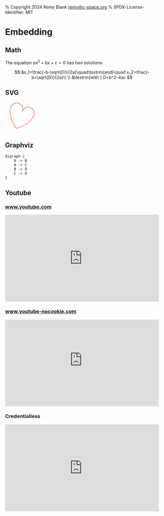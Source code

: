 % Copyright 2024 Remy Blank <remy@c-space.org>
% SPDX-License-Identifier: MIT

# Embedding

## Math

The equation $ax^2 + bx + c = 0$ has two solutions:

$$
&x_1=\frac{-b-\sqrt{D}}{2a}\quad\textrm{and}\quad x_2=\frac{-b+\sqrt{D}}{2a}\\
\\
&\textrm{with } D=b^2-4ac
$$

## SVG

<svg xmlns="http://www.w3.org/2000/svg"
     viewBox="0 0 100 100" width="100" height="100"
     stroke="red" fill="transparent">
  <path d="M -40,-20 A 20,20 0,0,1 0,-20 A 20,20 0,0,1 40,-20
           Q 40,10 0,40 Q -40,10 -40,-20 z"
        transform="translate(50 50) rotate(20)"/>
</svg>

## Graphviz

```{graphviz}
digraph {
    A -> B
    A -> C
    B -> D
    C -> D
}
```

## Youtube

### www.youtube.com

<iframe style="width: 100%; aspect-ratio: 16/9;"
  src="https://www.youtube.com/embed/aVwxzDHniEw?si=mBuOoRm8wMx88AAC"
  title="YouTube video player" frameborder="0"
  allow="accelerometer; autoplay; clipboard-write; encrypted-media; gyroscope;
    picture-in-picture; web-share"
  referrerpolicy="strict-origin-when-cross-origin" allowfullscreen></iframe>

### www.youtube-nocookie.com

<iframe style="width: 100%; aspect-ratio: 16/9;"
  src="https://www.youtube-nocookie.com/embed/aVwxzDHniEw?si=mBuOoRm8wMx88AAC"
  title="YouTube video player" frameborder="0"
  allow="accelerometer; autoplay; clipboard-write; encrypted-media; gyroscope;
    picture-in-picture; web-share"
  referrerpolicy="strict-origin-when-cross-origin" allowfullscreen></iframe>

### Credentialless

<iframe credentialless style="width: 100%; aspect-ratio: 16/9;"
  src="https://www.youtube.com/embed/aVwxzDHniEw?si=mBuOoRm8wMx88AAC"
  title="YouTube video player" frameborder="0"
  allow="accelerometer; autoplay; clipboard-write; encrypted-media; gyroscope;
    picture-in-picture; web-share"
  referrerpolicy="strict-origin-when-cross-origin" allowfullscreen></iframe>
